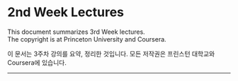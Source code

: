 # 2nd Week Lectures  
  
This document summarizes 3rd Week lectures.  
The copyright is at Princeton University and Coursera.  

이 문서는 3주차 강의를 요약, 정리한 것입니다. 모든 저작권은 프린스턴 대학교와 Coursera에 있습니다.  
***  
  
### 
